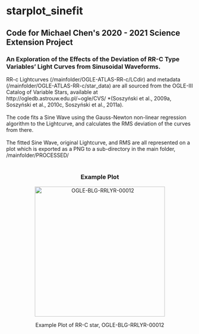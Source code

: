 # starplot_sinefit
<h2>Code for Michael Chen's 2020 - 2021 Science Extension Project
<h3>An Exploration of the Effects of the Deviation of RR-C Type Variables’ Light Curves from Sinusoidal Waveforms.</h3>
<p>RR-c Lightcurves (/mainfolder/OGLE-ATLAS-RR-c/LCdir) and metadata (/mainfolder/OGLE-ATLAS-RR-c/star_data) are all sourced from the OGLE-III Catalog of Variable Stars, available at http://ogledb.astrouw.edu.pl/~ogle/CVS/ *(Soszyński et al., 2009a, Soszyński et al., 2010c, Soszyński et al., 2011a).<br><br>The code fits a Sine Wave using the Gauss-Newton non-linear regression algorithm to the Lightcurve, and calculates the RMS deviation of the curves from there.<br><br>The fitted Sine Wave, original Lightcurve, and RMS are all represented on a plot which is exported as a PNG to a sub-directory in the main folder, /mainfolder/PROCESSED/<br><br></p>
<h3 align="center">Example Plot</h3>
<p align="center"><img src="https://i.imgur.com/9YgtmQ0.png" width="350" title="OGLE-BLG-RRLYR-00012"></p>
<p align="center">Example Plot of RR-C star, OGLE-BLG-RRLYR-00012</p>

